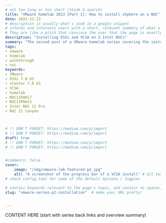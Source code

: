 ```yaml
---
# not too long or too short (think G-search)
title: "VMware homelab 2023 [Part 2]: How to install vSphere on a NUC"
date: 2022-12-23
# description is usually what's used in a google snippet
# informs and interests users with a short, relevant summary of what a particular page is about.
# They are like a pitch that convince the user that the page is exactly what they're looking for.
description: "Installing ESXi and VCSA on 3 Intel NUCs"
summary: "The second post of a VMware homelab series covering the installation of vSphere 7"
tags:
- vmware
- homelab
- walkthrough
- nuc
keywords:
- VMware
- ESXi 7.0 U3
- vCenter 7.0 U3
- VCSA
- homelab
- NUC11PAHi7
- NUC11PAHi5
- Intel NUC 11 Pro
- NUC 11 Canyon



# !! DON'T FORGET: https://medium.com/p/import
# !! DON'T FORGET: https://medium.com/p/import
draft: true
# !! DON'T FORGET: https://medium.com/p/import
# !! DON'T FORGET: https://medium.com/p/import


#comments: false
cover:
    image: "/img/vmware-lab-featured-p2.jpg"
    alt: "A screenshot of the progress bar of a VCSA install" # alt text
# check config.toml for some of the default options / toggles

# contain keywords relevant to the page's topic, and contain no spaces, underscores or other characters. You should avoid the use of parameters when possible, as they make URLs less inviting for users to click or share. Google's suggestions for URL structure specify using hyphens or dashes (-) rather than underscores (_). Unlike underscores, Google treats hyphens as separators between words in a URL.
slug: "vmware-series-p2-installation"  # make your URL pretty!


---
```


CONTENT HERE (start with series back links and overview summary)